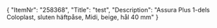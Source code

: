 {
  "ItemNr": "258368",
  "Title": "test",
  "Description": "Assura Plus 1-dels Coloplast, sluten häftpåse, Midi, beige, hål 40 mm"
}